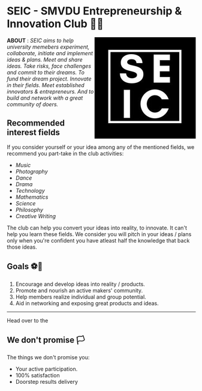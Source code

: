 # SEIC - SMVDU Entrepreneurship & Innovation Club 🚀✨

<img align="right"
     title="SEIC logo" src="./logo.jpg">
     
**ABOUT** : 
_SEIC aims to help university memebers experiment, collaborate, initiate and implement ideas & plans. Meet and share ideas. Take risks, face challenges and commit to their dreams. To fund their dream project. Innovate in their fields. Meet established innovators & entrepreneurs. And to build and network with a great community of doers._

## Recommended interest fields
If you consider yourself or your idea among any of the mentioned fields, we recommend you part-take in the club activities:
+ *Music*
+ *Photography*
+ *Dance*
+ *Drama*
+ *Technology*
+ *Mathematics*
+ *Science*
+ *Philosophy*
+ *Creative Writing*

The club can help you convert your ideas into reality, to innovate. It can't help you learn these fields. We consider you will pitch in your ideas / plans only when you're confident you have atleast half the knowledge that back those ideas.

## Goals ⚽🥅
1. Encourage and develop ideas into reality / products.
2. Promote and nourish an active makers' community.
3. Help members realize individual and group potential.
4. Aid in networking and exposing great products and ideas. 

---
Head over to the 

## We don't promise 🏳️
The things we don't promise you:
+ Your active participation.
+ 100% satisfaction
+ Doorstep results delivery

